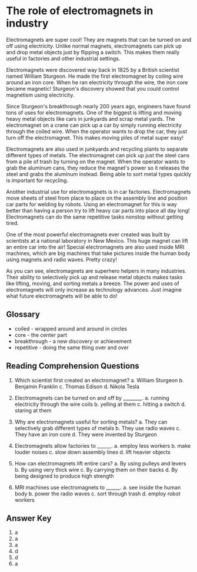 # The role of electromagnets in industry

Electromagnets are super cool! They are magnets that can be turned on and off using electricity. Unlike normal magnets, electromagnets can pick up and drop metal objects just by flipping a switch. This makes them really useful in factories and other industrial settings.

Electromagnets were discovered way back in 1825 by a British scientist named William Sturgeon. He made the first electromagnet by coiling wire around an iron core. When he ran electricity through the wire, the iron core became magnetic! Sturgeon's discovery showed that you could control magnetism using electricity.

Since Sturgeon's breakthrough nearly 200 years ago, engineers have found tons of uses for electromagnets. One of the biggest is lifting and moving heavy metal objects like cars in junkyards and scrap metal yards. The electromagnet on a crane can pick up a car by simply running electricity through the coiled wire. When the operator wants to drop the car, they just turn off the electromagnet. This makes moving piles of metal super easy!

Electromagnets are also used in junkyards and recycling plants to separate different types of metals. The electromagnet can pick up just the steel cans from a pile of trash by turning on the magnet. When the operator wants to grab the aluminum cans, they reduce the magnet's power so it releases the steel and grabs the aluminum instead. Being able to sort metal types quickly is important for recycling.

Another industrial use for electromagnets is in car factories. Electromagnets move sheets of steel from place to place on the assembly line and position car parts for welding by robots. Using an electromagnet for this is way better than having a person try to lift heavy car parts into place all day long! Electromagnets can do the same repetitive tasks nonstop without getting tired.

One of the most powerful electromagnets ever created was built by scientists at a national laboratory in New Mexico. This huge magnet can lift an entire car into the air! Special electromagnets are also used inside MRI machines, which are big machines that take pictures inside the human body using magnets and radio waves. Pretty crazy!

As you can see, electromagnets are superhero helpers in many industries. Their ability to selectively pick up and release metal objects makes tasks like lifting, moving, and sorting metals a breeze. The power and uses of electromagnets will only increase as technology advances. Just imagine what future electromagnets will be able to do!

## Glossary

- coiled - wrapped around and around in circles
- core - the center part
- breakthrough - a new discovery or achievement
- repetitive - doing the same thing over and over

## Reading Comprehension Questions

1. Which scientist first created an electromagnet?
   a. William Sturgeon
   b. Benjamin Franklin
   c. Thomas Edison
   d. Nikola Tesla

2. Electromagnets can be turned on and off by ________.
   a. running electricity through the wire coils
   b. yelling at them
   c. hitting a switch
   d. staring at them

3. Why are electromagnets useful for sorting metals?
   a. They can selectively grab different types of metals
   b. They use radio waves
   c. They have an iron core
   d. They were invented by Sturgeon

4. Electromagnets allow factories to ______.
   a. employ less workers
   b. make louder noises
   c. slow down assembly lines
   d. lift heavier objects

5. How can electromagnets lift entire cars?
   a. By using pulleys and levers
   b. By using very thick wire
   c. By carrying them on their backs
   d. By being designed to produce high strength

6. MRI machines use electromagnets to ______.
   a. see inside the human body
   b. power the radio waves
   c. sort through trash
   d. employ robot workers

## Answer Key

1. a
2. a
3. a
4. d
5. d
6. a
